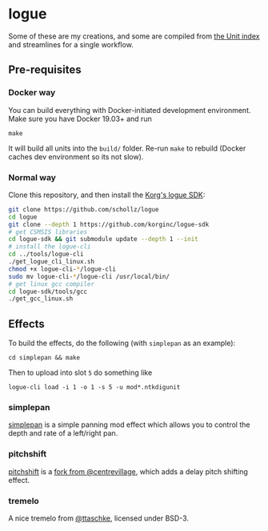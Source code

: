 # logue

Some of these are my creations, and some are compiled from [the Unit index](https://korginc.github.io/logue-sdk/unit-index/) and streamlines for a single workflow.

## Pre-requisites

### Docker way

You can build everything with Docker-initiated development environment. Make sure you have Docker 19.03+ and run

```
make
```

It will build all units into the `build/` folder. Re-run `make` to rebuild (Docker caches dev environment so its not slow).

### Normal way 

Clone this repository, and then install the [Korg's logue SDK](https://github.com/korginc/logue-sdk):

```bash
git clone https://github.com/schollz/logue
cd logue 
git clone --depth 1 https://github.com/korginc/logue-sdk
# get CSMSIS libraries
cd logue-sdk && git submodule update --depth 1 --init
# install the logue-cli
cd ../tools/logue-cli
./get_logue_cli_linux.sh
chmod +x logue-cli-*/logue-cli
sudo mv logue-cli-*/logue-cli /usr/local/bin/
# get linux gcc compiler
cd logue-sdk/tools/gcc
./get_gcc_linux.sh
```

## Effects

To build the effects, do the following (with `simplepan` as an example):

```
cd simplepan && make
```

Then to upload into slot `5` do something like 

```
logue-cli load -i 1 -o 1 -s 5 -u mod*.ntkdigunit
```


### simplepan

[simplepan](https://github.com/schollz/logue/tree/master/simplepan) is a simple panning mod effect which allows you to control the depth and rate of a left/right pan.

### pitchshift

[pitchshift](https://github.com/schollz/logue/tree/master/pitchshift) is a [fork from @centrevillage](https://github.com/centrevillage/cv_logue), which adds a delay pitch shifting effect.

### tremelo

A nice tremelo from [@ttaschke](github.com/ttaschke/tremoxd), licensed under BSD-3.
